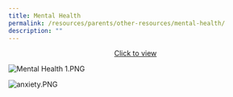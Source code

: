 ```yaml
---
title: Mental Health
permalink: /resources/parents/other-resources/mental-health/
description: ""
---
```

<p style="text-align:center;"><a href="https://drive.google.com/file/d/17nSHGsI2IiKeOM2sUZ2RM20sNF4QBMdf/view">Click to view</a></p>

![Mental Health 1.PNG](https://xinminsec-moe-edu-sg-admin.cwp.sg/qql/slot/u505/Stakeholders/Mental%20Health/2021/Mental%20Health%201.PNG)  


![anxiety.PNG](https://xinminsec-moe-edu-sg-admin.cwp.sg/qql/slot/u505/Stakeholders/Mental%20Health/2021/anxiety.PNG)